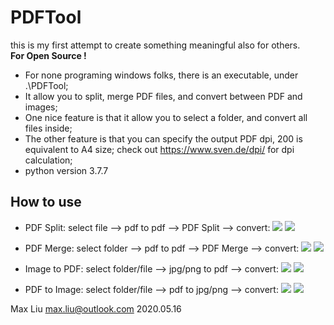 # PDFTool

this is my first attempt to create something meaningful also for others.  
**For Open Source !**  
* For none programing windows folks, there is an executable, under .\PDFTool;
* It allow you to split, merge PDF files, and convert between PDF and images;
* One nice feature is that it allow you to select a folder, and convert all files inside;
* The other feature is that you can specify the output PDF dpi, 200 is equivalent to A4 size; check out <https://www.sven.de/dpi/> for dpi calculation;
* python version 3.7.7


## How to use
* PDF Split: select file --> pdf to pdf --> PDF Split --> convert:
  ![](.\ScreenShots/PDFSplit.png)
  ![](.\ScreenShots/PDFSplited.png)

* PDF Merge: select folder --> pdf to pdf --> PDF Merge --> convert:
  ![](.\ScreenShots/PDFMerge.png)
  ![](.\ScreenShots/PDFMerged.png)

* Image to PDF: select folder/file --> jpg/png to pdf --> convert:
  ![](.\ScreenShots/JpgToPDF.png)
  ![](.\ScreenShots/JpgToPDFFinished.png)

* PDF to Image: select folder/file --> pdf to jpg/png --> convert:
  ![](.\ScreenShots/PDFToJpg.png)
  ![](.\ScreenShots/PDFToJpgFinished.png)

Max Liu <max.liu@outlook.com>
2020.05.16